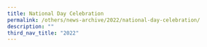 ```yaml
---
title: National Day Celebration
permalink: /others/news-archive/2022/national-day-celebration/
description: ""
third_nav_title: "2022"
---
```

